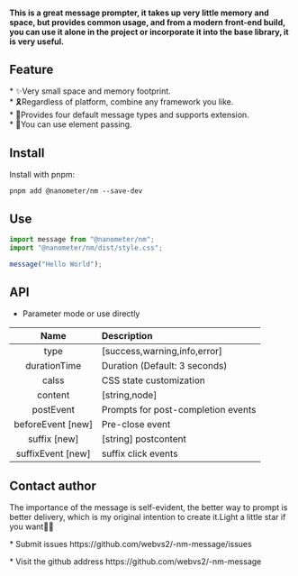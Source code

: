 <h4>
This is a great message prompter, it takes up very little memory and space, but provides common usage, and from a modern front-end build, you can use it alone in the project or incorporate it into the base library, it is very useful.
</h4>

<h2 align="centre">Feature</h2>
  * ✨Very small space and memory footprint.<br />
  * 🎗Regardless of platform, combine any framework you like.<br />
  * 🧪Provides four default message types and supports extension.<br />
  * 🎉You can use element passing.
<h2 align="left">Install</h2>

Install with pnpm:

```
pnpm add @nanometer/nm --save-dev
```

<h2 align="left">Use</h2>

```js
import message from "@nanometer/nm";
import "@nanometer/nm/dist/style.css";

message("Hello World");
```

<h2 align="left">API</h2>

- Parameter mode or use directly

|       Name        | Description                        |
| :---------------: | :--------------------------------- |
|       type        | [success,warning,info,error]       |
|   durationTime    | Duration (Default: 3 seconds)      |
|       calss       | CSS state customization            |
|      content      | [string,node]                      |
|     postEvent     | Prompts for post-completion events |
| beforeEvent [new] | Pre-close event                    |
|   suffix [new]    | [string] postcontent               |
| suffixEvent [new] | suffix click events                |

<h2 align="left">Contact author</h2>
The importance of the message is self-evident, the better way to prompt is better delivery, which is my original intention to create it.Light a little star if you want🎀🎁
<p> *  Submit issues <a herf="https://github.com/webvs2/-nm-message/issues">https://github.com/webvs2/-nm-message/issues</a> </p>
<p> *  Visit the github address <a herf="https://github.com/webvs2/-nm-message">https://github.com/webvs2/-nm-message</a></p>

